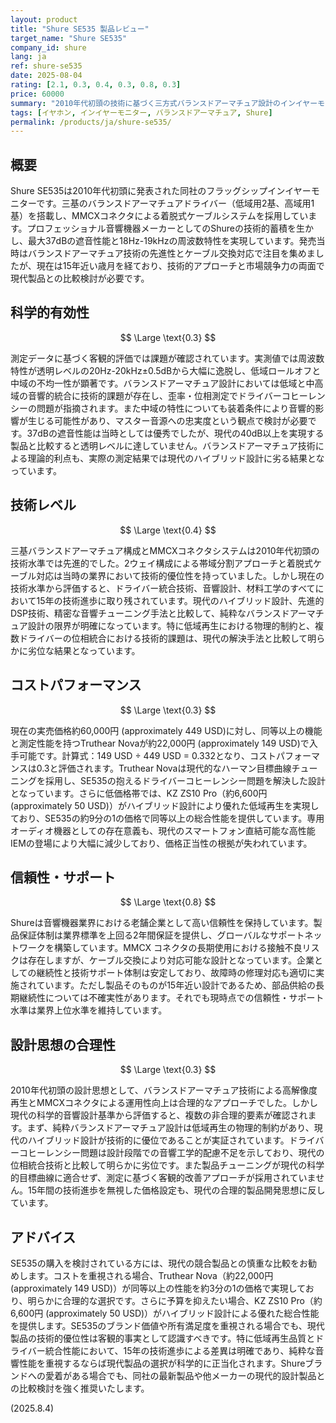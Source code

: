 ```yaml
---
layout: product
title: "Shure SE535 製品レビュー"
target_name: "Shure SE535"
company_id: shure
lang: ja
ref: shure-se535
date: 2025-08-04
rating: [2.1, 0.3, 0.4, 0.3, 0.8, 0.3]
price: 60000
summary: "2010年代初頭の技術に基づく三方式バランスドアーマチュア設計のインイヤーモニターですが、現代の競合製品と比較して科学的有効性とコストパフォーマンスで大幅に劣ります"
tags: [イヤホン, インイヤーモニター, バランスドアーマチュア, Shure]
permalink: /products/ja/shure-se535/
---
```


## 概要

Shure SE535は2010年代初頭に発表された同社のフラッグシップインイヤーモニターです。三基のバランスドアーマチュアドライバー（低域用2基、高域用1基）を搭載し、MMCXコネクタによる着脱式ケーブルシステムを採用しています。プロフェッショナル音響機器メーカーとしてのShureの技術的蓄積を生かし、最大37dBの遮音性能と18Hz-19kHzの周波数特性を実現しています。発売当時はバランスドアーマチュア技術の先進性とケーブル交換対応で注目を集めましたが、現在は15年近い歳月を経ており、技術的アプローチと市場競争力の両面で現代製品との比較検討が必要です。

## 科学的有効性

$$ \Large \text{0.3} $$

測定データに基づく客観的評価では課題が確認されています。実測値では周波数特性が透明レベルの20Hz-20kHz±0.5dBから大幅に逸脱し、低域ロールオフと中域の不均一性が顕著です。バランスドアーマチュア設計においては低域と中高域の音響的統合に技術的課題が存在し、歪率・位相測定でドライバーコヒーレンシーの問題が指摘されます。また中域の特性についても装着条件により音響的影響が生じる可能性があり、マスター音源への忠実度という観点で検討が必要です。37dBの遮音性能は当時としては優秀でしたが、現代の40dB以上を実現する製品と比較すると透明レベルに達していません。バランスドアーマチュア技術による理論的利点も、実際の測定結果では現代のハイブリッド設計に劣る結果となっています。

## 技術レベル

$$ \Large \text{0.4} $$

三基バランスドアーマチュア構成とMMCXコネクタシステムは2010年代初頭の技術水準では先進的でした。2ウェイ構成による帯域分割アプローチと着脱式ケーブル対応は当時の業界において技術的優位性を持っていました。しかし現在の技術水準から評価すると、ドライバー統合技術、音響設計、材料工学のすべてにおいて15年の技術進歩に取り残されています。現代のハイブリッド設計、先進的DSP技術、精密な音響チューニング手法と比較して、純粋なバランスドアーマチュア設計の限界が明確になっています。特に低域再生における物理的制約と、複数ドライバーの位相統合における技術的課題は、現代の解決手法と比較して明らかに劣位な結果となっています。

## コストパフォーマンス

$$ \Large \text{0.3} $$

現在の実売価格約60,000円 (approximately 449 USD)に対し、同等以上の機能と測定性能を持つTruthear Novaが約22,000円 (approximately 149 USD)で入手可能です。計算式：149 USD ÷ 449 USD = 0.332となり、コストパフォーマンスは0.3と評価されます。Truthear Novaは現代的なハーマン目標曲線チューニングを採用し、SE535の抱えるドライバーコヒーレンシー問題を解決した設計となっています。さらに低価格帯では、KZ ZS10 Pro（約6,600円 (approximately 50 USD)）がハイブリッド設計により優れた低域再生を実現しており、SE535の約9分の1の価格で同等以上の総合性能を提供しています。専用オーディオ機器としての存在意義も、現代のスマートフォン直結可能な高性能IEMの登場により大幅に減少しており、価格正当性の根拠が失われています。

## 信頼性・サポート

$$ \Large \text{0.8} $$

Shureは音響機器業界における老舗企業として高い信頼性を保持しています。製品保証体制は業界標準を上回る2年間保証を提供し、グローバルなサポートネットワークを構築しています。MMCX コネクタの長期使用における接触不良リスクは存在しますが、ケーブル交換により対応可能な設計となっています。企業としての継続性と技術サポート体制は安定しており、故障時の修理対応も適切に実施されています。ただし製品そのものが15年近い設計であるため、部品供給の長期継続性については不確実性があります。それでも現時点での信頼性・サポート水準は業界上位水準を維持しています。

## 設計思想の合理性

$$ \Large \text{0.3} $$

2010年代初頭の設計思想として、バランスドアーマチュア技術による高解像度再生とMMCXコネクタによる運用性向上は合理的なアプローチでした。しかし現代の科学的音響設計基準から評価すると、複数の非合理的要素が確認されます。まず、純粋バランスドアーマチュア設計は低域再生の物理的制約があり、現代のハイブリッド設計が技術的に優位であることが実証されています。ドライバーコヒーレンシー問題は設計段階での音響工学的配慮不足を示しており、現代の位相統合技術と比較して明らかに劣位です。また製品チューニングが現代の科学的目標曲線に適合せず、測定に基づく客観的改善アプローチが採用されていません。15年間の技術進歩を無視した価格設定も、現代の合理的製品開発思想に反しています。

## アドバイス

SE535の購入を検討されている方には、現代の競合製品との慎重な比較をお勧めします。コストを重視される場合、Truthear Nova（約22,000円 (approximately 149 USD)）が同等以上の性能を約3分の1の価格で実現しており、明らかに合理的な選択です。さらに予算を抑えたい場合、KZ ZS10 Pro（約6,600円 (approximately 50 USD)）がハイブリッド設計による優れた総合性能を提供します。SE535のブランド価値や所有満足度を重視される場合でも、現代製品の技術的優位性は客観的事実として認識すべきです。特に低域再生品質とドライバー統合性能において、15年の技術進歩による差異は明確であり、純粋な音響性能を重視するならば現代製品の選択が科学的に正当化されます。Shureブランドへの愛着がある場合でも、同社の最新製品や他メーカーの現代的設計製品との比較検討を強く推奨いたします。

(2025.8.4)
